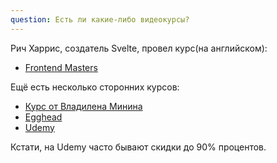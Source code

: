 ```yaml
---
question: Есть ли какие-либо видеокурсы?
---
```


Рич Харрис, создатель Svelte, провел курс(на английском):

- [Frontend Masters](https://frontendmasters.com/courses/svelte/)

Ещё есть несколько сторонних курсов:

- [Курс от Владилена Минина](https://www.youtube.com/playlist?list=PLqKQF2ojwm3mgL-JymBaquJItb0eP0MTR)
- [Egghead](https://egghead.io/playlists/getting-started-with-svelte-3-05a8541a)
- [Udemy](https://www.udemy.com/sveltejs-the-complete-guide/)

Кстати, на Udemy часто бывают скидки до 90% процентов.

